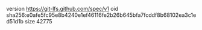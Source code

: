 version https://git-lfs.github.com/spec/v1
oid sha256:e0afe5fc95e8b4240e1ef46116fe2b26b645bfa7fcddf8b68102ea3c1ed51d1b
size 42775
